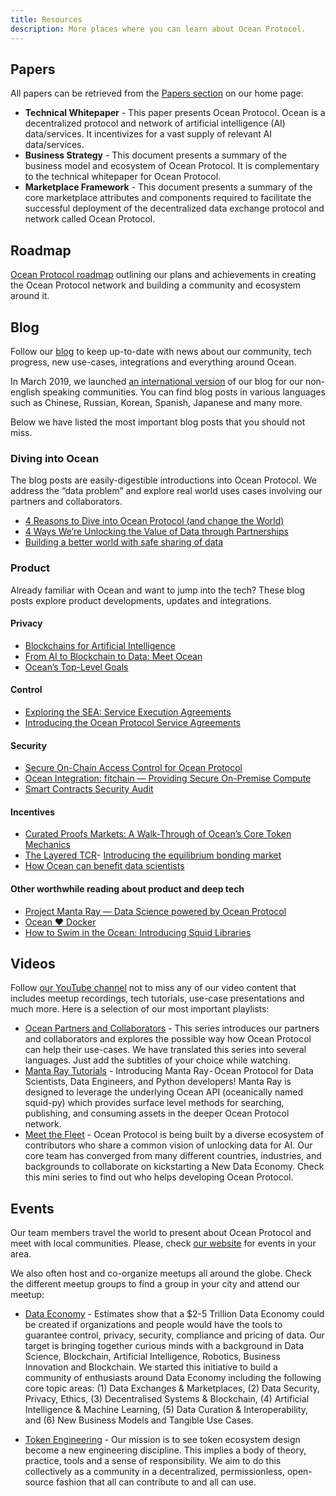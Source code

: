 ```yaml
---
title: Resources
description: More places where you can learn about Ocean Protocol.
---
```


## Papers

All papers can be retrieved from the [Papers section](https://oceanprotocol.com/protocol/#papers) on our home page:

- **Technical Whitepaper** - This paper presents Ocean Protocol. Ocean is a decentralized protocol and network of artificial intelligence (AI) data/services. It incentivizes for a vast supply of relevant AI data/services.
- **Business Strategy** - This document presents a summary of the business model and ecosystem of Ocean Protocol. It is complementary to the technical whitepaper for Ocean Protocol.
- **Marketplace Framework** - This document presents a summary of the core marketplace attributes and components required to facilitate the successful deployment of the decentralized data exchange protocol and network called Ocean Protocol.

## Roadmap

[Ocean Protocol roadmap](https://oceanprotocol.com/protocol/#roadmap) outlining our plans and achievements in creating the Ocean Protocol network and building a community and ecosystem around it.

## Blog

Follow our [blog](https://blog.oceanprotocol.com/) to keep up-to-date with news about our community, tech progress, new use-cases, integrations and everything around Ocean.

In March 2019, we launched [an international version](https://medium.com/ocean-protocol-international)
of our blog for our non-english speaking communities. You can find blog posts in various languages such as Chinese, Russian, Korean, Spanish, Japanese and many more.

Below we have listed the most important blog posts that you should not miss.

### Diving into Ocean

The blog posts are easily-digestible introductions into Ocean Protocol. We address the “data problem” and explore real world uses cases involving our partners and collaborators.

- [4 Reasons to Dive into Ocean Protocol (and change the World)](https://blog.oceanprotocol.com/4-reasons-to-dive-into-ocean-protocol-and-change-the-world-b18cc8d53235)
- [4 Ways We’re Unlocking the Value of Data through Partnerships](https://blog.oceanprotocol.com/4-ways-were-unlocking-the-value-of-data-through-partnerships-9ee468e38265)
- [Building a better world with safe sharing of data](https://blog.oceanprotocol.com/building-a-better-world-with-safe-sharing-of-data-d448ec2472b0)

### Product

Already familiar with Ocean and want to jump into the tech? These blog posts explore product developments, updates and integrations.

#### Privacy

- [Blockchains for Artificial Intelligence](https://blog.oceanprotocol.com/blockchains-for-artificial-intelligence-ec63b0284984)
- [From AI to Blockchain to Data: Meet Ocean](https://blog.oceanprotocol.com/from-ai-to-blockchain-to-data-meet-ocean-f210ff460465)
- [Ocean’s Top-Level Goals](https://blog.oceanprotocol.com/oceans-top-level-goals-3dd75907187)

#### Control

- [Exploring the SEA: Service Execution Agreements](https://blog.oceanprotocol.com/exploring-the-sea-service-execution-agreements-65f7523d85e2)
- [Introducing the Ocean Protocol Service Agreements](https://blog.oceanprotocol.com/oep-11-service-agreements-63421ca76d9f)

#### Security

- [Secure On-Chain Access Control for Ocean Protocol](https://blog.oceanprotocol.com/secure-on-chain-access-control-for-ocean-protocol-38dca0af820c)
- [Ocean Integration: fitchain — Providing Secure On-Premise Compute](https://blog.oceanprotocol.com/ocean-integration-fitchain-secure-on-premises-compute-59f43a944266)
- [Smart Contracts Security Audit](https://blog.oceanprotocol.com/smart-contracts-security-audit-6672de695b5b)

#### Incentives

- [Curated Proofs Markets: A Walk-Through of Ocean’s Core Token Mechanics](https://blog.oceanprotocol.com/curated-proofs-markets-a-walk-through-of-oceans-core-token-mechanics-3d50851a8005)
- [The Layered TCR](https://blog.oceanprotocol.com/the-layered-tcr-56cc5b4cdc45)- [Introducing the equilibrium bonding market](https://blog.oceanprotocol.com/introducing-the-equilibrium-bonding-market-e7db528e0eff)
- [How Ocean can benefit data scientists](https://blog.oceanprotocol.com/how-ocean-can-benefit-data-scientists-7e502e5f1a5f)

#### Other worthwhile reading about product and deep tech

- [Project Manta Ray — Data Science powered by Ocean Protocol](https://blog.oceanprotocol.com/project-manta-ray-data-science-powered-by-ocean-protocol-535c54089b0f)
- [Ocean ♥ Docker](https://blog.oceanprotocol.com/ocean-docker-d43d992d8ecf)
- [How to Swim in the Ocean: Introducing Squid Libraries](https://blog.oceanprotocol.com/ocean-protocol-squid-library-java-c92a6035ce39)

## Videos

Follow [our YouTube channel](https://www.youtube.com/oceanprotocol) not to miss any of our video content that includes meetup recordings, tech tutorials, use-case presentations and much more. Here is a selection of our most important playlists:

- [Ocean Partners and Collaborators](https://www.youtube.com/playlist?list=PL_dn0wVs9kWohtVtZZlj9AR5gcMj0s15h) - This series introduces our partners and collaborators and explores the possible way how Ocean Protocol can help their use-cases.
  We have translated this series into several languages. Just add the subtitles of your choice while watching.
- [Manta Ray Tutorials](https://www.youtube.com/playlist?list=PL_dn0wVs9kWqSO2iCXvrWuxKFSgVr0Jrw) - Introducing Manta Ray - Ocean Protocol for Data Scientists, Data Engineers, and Python developers!
  Manta Ray is designed to leverage the underlying Ocean API (oceanically named squid-py) which provides surface level methods for searching, publishing, and consuming assets in the deeper Ocean Protocol network.
- [Meet the Fleet](https://www.youtube.com/playlist?list=PL_dn0wVs9kWrgEGk0cd52qO6w3FiuY65G) - Ocean Protocol is being built by a diverse ecosystem of contributors who share a common vision of unlocking data for AI. Our core team has converged from many different countries, industries, and backgrounds to collaborate on kickstarting a New Data Economy. Check this mini series to find out who helps developing Ocean Protocol.

## Events

Our team members travel the world to present about Ocean Protocol and meet with local communities. Please, check [our website](https://oceanprotocol.com/#events) for events in your area.

We also often host and co-organize meetups all around the globe. Check the different meetup groups to find a group in your city and attend our meetup:

- [Data Economy](https://www.meetup.com/de-DE/pro/data-economy) - Estimates show that a $2-5 Trillion Data Economy could be created if organizations and people would have the tools to guarantee control, privacy, security, compliance and pricing of data. Our target is bringing together curious minds with a background in Data Science, Blockchain, Artificial Intelligence, Robotics, Business Innovation and Blockchain. We started this initiative to build a community of enthusiasts around Data Economy including the following core topic areas: (1) Data Exchanges & Marketplaces, (2) Data Security, Privacy, Ethics, (3) Decentralised Systems & Blockchain, (4) Artificial Intelligence & Machine Learning, (5) Data Curation & Interoperability, and (6) New Business Models and Tangible Use Cases. 

- [Token Engineering](https://www.meetup.com/pro/tokenengineering/) - Our mission is to see token ecosystem design become a new engineering discipline. This implies a body of theory, practice, tools and a sense of responsibility. We aim to do this collectively as a community in a decentralized, permissionless, open-source fashion that all can contribute to and all can use.
